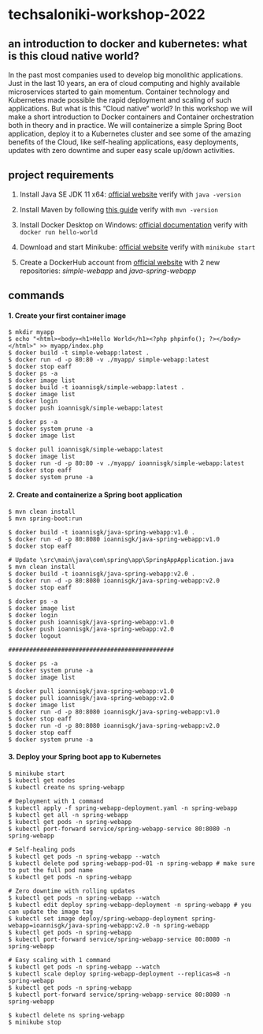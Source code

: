 # techsaloniki-workshop-2022

## an introduction to docker and kubernetes: what is this cloud native world?

In the past most companies used to develop big monolithic applications. Just in the last 10 years, an era of cloud computing and highly available microservices started to gain momentum. Container technology and Kubernetes made possible the rapid deployment and scaling of such applications. But what is this “Cloud native“ world? In this workshop we will make a short introduction to Docker containers and Container orchestration both in theory and in practice. We will containerize a simple Spring Boot application, deploy it to a Kubernetes cluster and see some of the amazing benefits of the Cloud, like self-healing applications, easy deployments, updates with zero downtime and super easy scale up/down activities.

## project requirements

1. Install Java SE JDK 11 x64: [official website](https://www.oracle.com/java/technologies/javase-jdk11-downloads.html) verify with `java -version`

2. Install Maven by following [this guide](https://mkyong.com/maven/how-to-install-maven-in-windows/) verify with `mvn -version`

3. Install Docker Desktop on Windows: [official documentation](https://docs.docker.com/desktop/windows/install/) verify with `docker run hello-world`

4. Download and start Minikube: [official website](https://minikube.sigs.k8s.io/docs/start/) verify with `minikube start`

5. Create a DockerHub account from [official website](https://hub.docker.com/) with 2 new repositories: *simple-webapp* and *java-spring-webapp*


## commands

#### 1. Create your first container image

```
$ mkdir myapp
$ echo "<html><body><h1>Hello World</h1><?php phpinfo(); ?></body></html>" >> myapp/index.php
$ docker build -t simple-webapp:latest .
$ docker run -d -p 80:80 -v ./myapp/ simple-webapp:latest
$ docker stop eaff
$ docker ps -a
$ docker image list
$ docker build -t ioannisgk/simple-webapp:latest .
$ docker image list
$ docker login
$ docker push ioannisgk/simple-webapp:latest

$ docker ps -a
$ docker system prune -a
$ docker image list

$ docker pull ioannisgk/simple-webapp:latest
$ docker image list
$ docker run -d -p 80:80 -v ./myapp/ ioannisgk/simple-webapp:latest
$ docker stop eaff
$ docker system prune -a
```

#### 2. Create and containerize a Spring boot application

```
$ mvn clean install
$ mvn spring-boot:run

$ docker build -t ioannisgk/java-spring-webapp:v1.0 .
$ docker run -d -p 80:8080 ioannisgk/java-spring-webapp:v1.0
$ docker stop eaff

# Update \src\main\java\com\spring\app\SpringAppApplication.java
$ mvn clean install
$ docker build -t ioannisgk/java-spring-webapp:v2.0 .
$ docker run -d -p 80:8080 ioannisgk/java-spring-webapp:v2.0
$ docker stop eaff

$ docker ps -a
$ docker image list
$ docker login
$ docker push ioannisgk/java-spring-webapp:v1.0
$ docker push ioannisgk/java-spring-webapp:v2.0
$ docker logout

###############################################

$ docker ps -a
$ docker system prune -a
$ docker image list

$ docker pull ioannisgk/java-spring-webapp:v1.0
$ docker pull ioannisgk/java-spring-webapp:v2.0
$ docker image list
$ docker run -d -p 80:8080 ioannisgk/java-spring-webapp:v1.0
$ docker stop eaff
$ docker run -d -p 80:8080 ioannisgk/java-spring-webapp:v2.0
$ docker stop eaff
$ docker system prune -a
```

#### 3. Deploy your Spring boot app to Kubernetes

```
$ minikube start
$ kubectl get nodes
$ kubectl create ns spring-webapp

# Deployment with 1 command
$ kubectl apply -f spring-webapp-deployment.yaml -n spring-webapp
$ kubectl get all -n spring-webapp
$ kubectl get pods -n spring-webapp
$ kubectl port-forward service/spring-webapp-service 80:8080 -n spring-webapp

# Self-healing pods
$ kubectl get pods -n spring-webapp --watch
$ kubectl delete pod spring-webapp-pod-01 -n spring-webapp # make sure to put the full pod name
$ kubectl get pods -n spring-webapp

# Zero downtime with rolling updates
$ kubectl get pods -n spring-webapp --watch
$ kubectl edit deploy spring-webapp-deployment -n spring-webapp # you can update the image tag
$ kubectl set image deploy/spring-webapp-deployment spring-webapp=ioannisgk/java-spring-webapp:v2.0 -n spring-webapp
$ kubectl get pods -n spring-webapp
$ kubectl port-forward service/spring-webapp-service 80:8080 -n spring-webapp

# Easy scaling with 1 command
$ kubectl get pods -n spring-webapp --watch
$ kubectl scale deploy spring-webapp-deployment --replicas=8 -n spring-webapp
$ kubectl get pods -n spring-webapp
$ kubectl port-forward service/spring-webapp-service 80:8080 -n spring-webapp

$ kubectl delete ns spring-webapp
$ minikube stop
```
